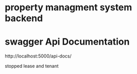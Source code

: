 # property managment system backend


# swagger Api Documentation
http://localhost:5000/api-docs/


stopped lease and tenant 